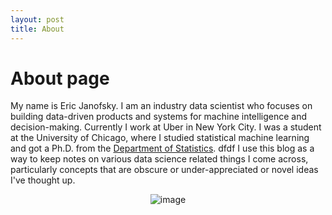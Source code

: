 ```yaml
---
layout: post
title: About
---
```

# About page

My name is Eric Janofsky. I am an industry data scientist who focuses on building data-driven products and systems for machine intelligence and decision-making. Currently I work at Uber in New York City. I was a student at the University of Chicago, where I studied statistical machine learning and got a Ph.D. from the <a href="http://www.stat.uchicago.edu">Department of Statistics</a>. dfdf
I use this blog as a way to keep notes on various data science related things I come across, particularly concepts that are obscure or under-appreciated or novel ideas I've thought up.

<center>
	
<figure data-orig-width="662" data-orig-height="397" class="tmblr-full"><img src="https://66.media.tumblr.com/ddb08c9e01e60afcc9248ef2c456aeab/tumblr_inline_o1kqs42uE91tlyjch_500.jpg" alt="image" data-orig-width="662" data-orig-height="397"/></figure>
</center>